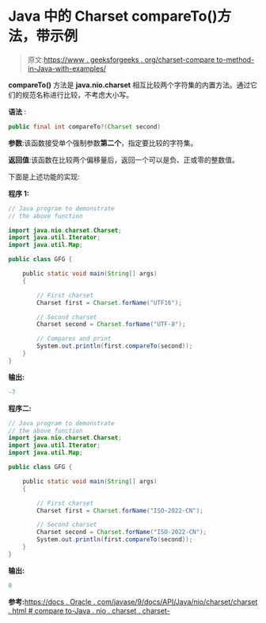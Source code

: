 # Java 中的 Charset compareTo()方法，带示例

> 原文:[https://www . geeksforgeeks . org/charset-compare to-method-in-Java-with-examples/](https://www.geeksforgeeks.org/charset-compareto-method-in-java-with-examples/)

**compareTo()** 方法是 **java.nio.charset** 相互比较两个字符集的内置方法。通过它们的规范名称进行比较，不考虑大小写。

**语法** :

```java
public final int compareTo?(Charset second)
```

**参数**:该函数接受单个强制参数**第二个**，指定要比较的字符集。

**返回值**:该函数在比较两个偏移量后，返回一个可以是负、正或零的整数值。

下面是上述功能的实现:

**程序 1:**

```java
// Java program to demonstrate
// the above function

import java.nio.charset.Charset;
import java.util.Iterator;
import java.util.Map;

public class GFG {

    public static void main(String[] args)
    {

        // First charset
        Charset first = Charset.forName("UTF16");

        // Second charset
        Charset second = Charset.forName("UTF-8");

        // Compares and print
        System.out.println(first.compareTo(second));
    }
}
```

**输出:**

```java
-7

```

**程序二:**

```java
// Java program to demonstrate
// the above function
import java.nio.charset.Charset;
import java.util.Iterator;
import java.util.Map;

public class GFG {

    public static void main(String[] args)
    {

        // First charset
        Charset first = Charset.forName("ISO-2022-CN");

        // Second charset
        Charset second = Charset.forName("ISO-2022-CN");
        System.out.println(first.compareTo(second));
    }
}
```

**输出:**

```java
0

```

**参考:**[https://docs . Oracle . com/javase/9/docs/API/Java/nio/charset/charset . html # compare to-Java . nio . charset . charset-](https://docs.oracle.com/javase/9/docs/api/java/nio/charset/Charset.html#compareTo-java.nio.charset.Charset-)